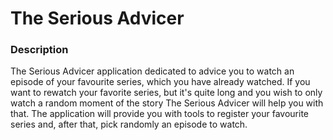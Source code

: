 # The Serious Advicer
### Description 
The Serious Advicer application dedicated to advice you to watch an episode of your favourite series, which you have already watched. If you want to rewatch your favorite series, but it's quite long and you wish to only watch a random moment of the story The Serious Advicer will help you with that. The application will provide you with tools to register your favourite series and, after that, pick randomly an episode to watch.
